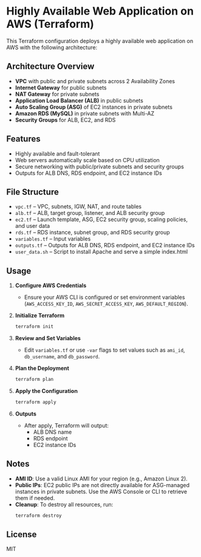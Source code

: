 # Highly Available Web Application on AWS (Terraform)

This Terraform configuration deploys a highly available web application on AWS with the following architecture:

## Architecture Overview
- **VPC** with public and private subnets across 2 Availability Zones
- **Internet Gateway** for public subnets
- **NAT Gateway** for private subnets
- **Application Load Balancer (ALB)** in public subnets
- **Auto Scaling Group (ASG)** of EC2 instances in private subnets
- **Amazon RDS (MySQL)** in private subnets with Multi-AZ
- **Security Groups** for ALB, EC2, and RDS

## Features
- Highly available and fault-tolerant
- Web servers automatically scale based on CPU utilization
- Secure networking with public/private subnets and security groups
- Outputs for ALB DNS, RDS endpoint, and EC2 instance IDs

## File Structure
- `vpc.tf` – VPC, subnets, IGW, NAT, and route tables
- `alb.tf` – ALB, target group, listener, and ALB security group
- `ec2.tf` – Launch template, ASG, EC2 security group, scaling policies, and user data
- `rds.tf` – RDS instance, subnet group, and RDS security group
- `variables.tf` – Input variables
- `outputs.tf` – Outputs for ALB DNS, RDS endpoint, and EC2 instance IDs
- `user_data.sh` – Script to install Apache and serve a simple index.html

## Usage
1. **Configure AWS Credentials**
   - Ensure your AWS CLI is configured or set environment variables (`AWS_ACCESS_KEY_ID`, `AWS_SECRET_ACCESS_KEY`, `AWS_DEFAULT_REGION`).

2. **Initialize Terraform**
   ```sh
   terraform init
   ```

3. **Review and Set Variables**
   - Edit `variables.tf` or use `-var` flags to set values such as `ami_id`, `db_username`, and `db_password`.

4. **Plan the Deployment**
   ```sh
   terraform plan
   ```

5. **Apply the Configuration**
   ```sh
   terraform apply
   ```

6. **Outputs**
   - After apply, Terraform will output:
     - ALB DNS name
     - RDS endpoint
     - EC2 instance IDs

## Notes
- **AMI ID**: Use a valid Linux AMI for your region (e.g., Amazon Linux 2).
- **Public IPs**: EC2 public IPs are not directly available for ASG-managed instances in private subnets. Use the AWS Console or CLI to retrieve them if needed.
- **Cleanup**: To destroy all resources, run:
   ```sh
   terraform destroy
   ```

## License
MIT
